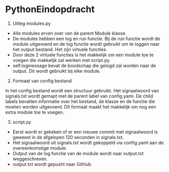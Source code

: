 # PythonEindopdracht

1. Uitleg modules.py

- Alle modules erven over van de parent Module klasse.
- De modules hebben een log en run functie. Bij de run functie wordt de module uitgevoerd en de log functie wordt gebruikt om te loggen naar het output bestand. Het zijn virtuele functies.
- Door deze 2 virtuele functies is het makkelijk om een module toe te voegen die makkelijk zal werken met script.py.
- self.logmessage bevat de boodschap die gelogd zal worden naar de output. Dit wordt gebruikt bij elke module.


2. Formaat van config bestand

In het config bestand wordt een structuur gebruikt. Het signaalwoord van signals.txt wordt gemapt met de parent label van config.yaml. De child labels bevatten informatie over het bestand, de klasse en de functie die moeten worden uitgevoerd. Dit formaat maakt het makkelijk om nog een extra module toe te voegen.



3. script.py

- Eerst wordt er gekeken of er een nieuwe commit met signaalwoord is geweest in de afgelopen 120 seconden in signals.txt.
- Het signaalwoord uit signals.txt wordt gekoppeld via config.yaml aan de overeenkomstige module.
- Output van de log functie van de module wordt naar output.txt weggeschreven.
- output.txt wordt gepusht naar GitHub.


